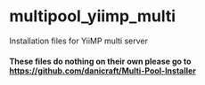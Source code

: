 # multipool_yiimp_multi
Installation files for YiiMP multi server

#### These files do nothing on their own please go to https://github.com/danicraft/Multi-Pool-Installer

